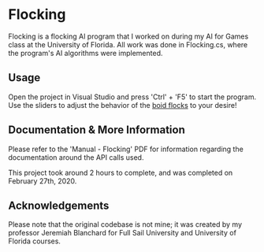 # Flocking
Flocking is a flocking AI program that I worked on during my AI for Games class at the University of Florida. All work was done in Flocking.cs, where the program's AI algorithms were implemented.

## Usage
Open the project in Visual Studio and press 'Ctrl' + 'F5' to start the program. Use the sliders to adjust the behavior of the [boid flocks](https://en.wikipedia.org/wiki/Boids) to your desire!

## Documentation & More Information
Please refer to the 'Manual - Flocking' PDF for information regarding the documentation around the API calls used.

This project took around 2 hours to complete, and was completed on February 27th, 2020.

## Acknowledgements
Please note that the original codebase is not mine; it was created by my professor Jeremiah Blanchard for Full Sail University and University of Florida courses.
